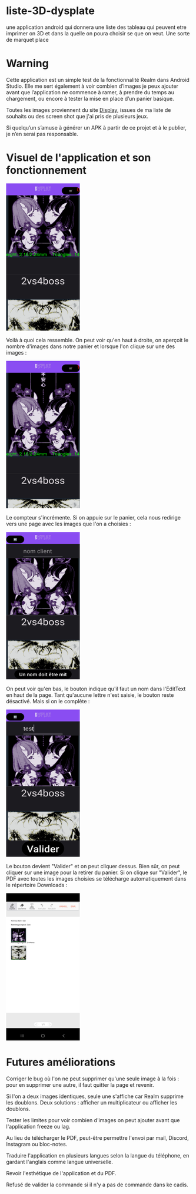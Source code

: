 # liste-3D-dysplate
une application android qui donnera une liste des tableau qui peuvent etre imprimer on 3D et dans la quelle on poura choisir se que on veut. Une sorte de marquet place

# Warning
Cette application est un simple test de la fonctionnalité Realm dans Android Studio.
Elle me sert également à voir combien d’images je peux ajouter avant que l’application ne commence à ramer, à prendre du temps au chargement, ou encore à tester la mise en place d’un panier basique.

Toutes les images proviennent du site [Display](https://displate.com), issues de ma liste de souhaits ou des screen shot que j'ai pris de plusieurs jeux.

Si quelqu’un s’amuse à générer un APK à partir de ce projet et à le publier, je n’en serai pas responsable.

# Visuel de l'application et son fonctionnement

<img src="screen/Screenshot_20250906_015038_list 3d Display.jpg" width="200" height="400"/>

Voilà à quoi cela ressemble. On peut voir qu'en haut à droite, on aperçoit le nombre d'images dans notre panier et lorsque l'on clique sur une des images :

<img src="screen/Screenshot_20250906_015042_list 3d Display.jpg" width="200" height="400"/>

Le compteur s'incrémente.
Si on appuie sur le panier, cela nous redirige vers une page avec les images que l'on a choisies :

<img src="screen/Screenshot_20250906_015052_list 3d Display.jpg" width="200" height="400"/>

On peut voir qu'en bas, le bouton indique qu'il faut un nom dans l'EditText en haut de la page. Tant qu'aucune lettre n'est saisie, le bouton reste désactivé.
Mais si on le complète :

<img src="screen/Screenshot_20250906_015101_list 3d Display.jpg" width="200" height="400"/>

Le bouton devient "Valider" et on peut cliquer dessus. Bien sûr, on peut cliquer sur une image pour la retirer du panier. Si on clique sur "Valider", le PDF avec toutes les images choisies se télécharge automatiquement dans le répertoire Downloads :

<img src="screen/Screenshot_20250906_015123_Write on PDF.jpg" width="200" height="400"/>

# Futures améliorations

Corriger le bug où l'on ne peut supprimer qu'une seule image à la fois : pour en supprimer une autre, il faut quitter la page et revenir.

Si l'on a deux images identiques, seule une s'affiche car Realm supprime les doublons. Deux solutions : afficher un multiplicateur ou afficher les doublons.

Tester les limites pour voir combien d'images on peut ajouter avant que l'application freeze ou lag.

Au lieu de télécharger le PDF, peut-être permettre l'envoi par mail, Discord, Instagram ou bloc-notes.

Traduire l'application en plusieurs langues selon la langue du téléphone, en gardant l'anglais comme langue universelle.

Revoir l'esthétique de l'application et du PDF.

Refusé de valider la commande si il n'y a pas de commande dans ke cadis.
